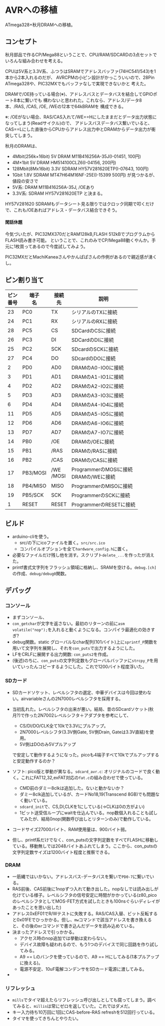 # AVRへの移植

ATmega328+秋月DRAMへの移植。

## コンセプト

秋月部品で作るCP/Mega88ということで、CPU/RAM/SDCARDの3点セットで
いろんな組み合わせを考える。

CPUは5V系と3.3V系、ふつうはSRAMでアドレスバッファ(74HC541/543)を1本から2本入れるのだが、
AVRCPMの小ピン設計がかっこういいので、28Pin ATmega328や、PIC32MXでもバッファなしで実現できないかと
考えた。

DRAMで/OE持っている場合(※)、アドレスバスとデータバスを結合してGPIOポート8本に繋いでも
構わないと思われた。これなら、アドレス/データ8本、/RAS, /CAS, /OE, /WEの12本で64kBRAMを
構成できる。

※: /OEがない場合、RAS/CAS入れて/WE==Hにしたままだとデータ出力状態になってしまう(Readサイクル)ので、
アドレスバスデータバス繋いでいると、CAS==Lにした直後からCPUからアドレス出力中とDRAMからデータ出力が衝突してしまう。

秋月のDRAMは、
+ 4Mbit(256k×16bit) 5V DRAM M11B416256A-35J(I-01451, 100円)
+ 4M×1bit 5V DRAM HM514100CLZ6(I-04156, 200円)
+ 128Mbit(8Mx16bit) 3.3V SDRAM HY57V281620ETP(I-07643, 100円)
+ 1Gbit 1.8V SDRAM MT47H64M16NF-25E(I-15399 500円)
が見つかるが、値段の安さで
+ 5V系: DRAM M11B416256A-35J, /OEあり
+ 3.3V系: SDRAM HY57V281620ETP
と決まる。

HY57V281620 SDRAMもデータシート見る限りではクロック同期で叩くだけで、これも/OEあればアドレス・データバス結合できそう。

#### 閑話休題

今気づいたが、PIC32MX370だとRAM128kB,FLASH 512kBでプログラムからFLASH読み書き可能。
ということで、これのみでCP/Mega88動くやんか。手元に1枚買ってあるので今度試してみよう。

PIC32MXだとMachiKaneaさんやかんぱぱさんの作例があるので親近感が湧くし。



## ピン割り当て

|ピン<br>番号|端子<br>名|接続<br>先|説明|
|--|--|--|--|
|23|PC0|TX|シリアルのTXに接続|
|24|PC1|RX|シリアルのRXに接続|
|28|PC5|CS|SDCardのCSに接続|
|26|PC3|DI|SDCardのDIに接続|
|25|PC2|SCK|SDcardのSCKに接続|
|27|PC4|DO|SDcardのDOに接続|
|2|PD0|AD0|DRAMのA0-IO0に接続|
|3|PD1|AD1|DRAMのA1-IO1に接続|
|4|PD2|AD2|DRAMのA2-IO2に接続|
|5|PD3|AD3|DRAMのA3-IO3に接続|
|6|PD4|AD4|DRAMのA4-IO4に接続|
|11|PD5|AD5|DRAMのA5-IO5に接続|
|12|PD6|AD6|DRAMのA6-IO6に接続|
|13|PD7|AD7|DRAMのA7-IO7に接続|
|14|PB0|/OE|DRAMの/OEに接続|
|15|PB1|/RAS|DRAMの/RASに接続|
|16|PB2|/CAS|DRAMの/CASに接続|
|17|PB3/MOSI|/WE<br>/MOSI|ProgrammerのMOSIに接続<br>DRAMの/WEに接続|
|18|PB4/MISO|MISO|ProgrammerのMISOに接続|
|19|PB5/SCK|SCK|ProgrammerのSCKに接続|
|1|RESET|RESET|ProgrammerのRESETに接続|

## ビルド
* arduino-cliを使う。
  + src/の下にicoファイルを置く。`src/src.ico`
  + コンパイルオプションを全て`hardware_config.h`に置く。
* 必要なファイルだけ残し他を消す。スクリプト`delete_...`を作ったが消えた。
* printf書式文字列をフラッシュ領域に格納し、SRAMを空ける。`debug.[ch]`の作成、`debug/debug0`関数。


## デバッグ

### コンソール

* まずコンソール、
* `con_getchar`が文字を返さない。最初のリターンの前に`asm volatile("nop");`を入れると動くようになる。コンパイラ最適化の効きすぎ?
* debug関数。static グローバルなchar配列(101バイト)上に`sprintf_P`関数を用いて文字列を展開し、それを`con_puts`で出力するようにした。
* LFをCRLFに展開する出力関数: `con_puts2`を作成。
* (後述)のちに、`con_puts`の文字列定数もグローバルバッファに`strcpy_P`を用いていったんコピーするようにした。これで1200バイト程度浮いた。

### SDカード

* SDカードソケット、レベルシフタの選定、中華デバイスは今回は使わない。airvariableさんの2N7000レベルシフタを採用する。

* 当初乱れた。レベルシフタの出来が悪い。結局、昔のSDcardソケット(秋月?)で作った2N7002レベルシフタ＋アダプタを参考にして、
  + CS/DI/DO/CLK全て10kで3.3Vにプルアップ。
  + 2N7000レベルシフタ(3.3V側Gate, 5V側Drain, Gateは3.3V直結)を使用。
  + 5V側はDOのみ5Vプルアップ
  
  で安定して動作するようになった。picoも4端子すべて10kでプルアップすると安定動作するのか？

* ソフト: pico版と挙動が異なる。`sdcard_avr.c`: オリジナルのコードで良く動く。これにFAT12,32,exFAT対応の`fat.c`の組み合わせで使っている。
  + CMD前のダミー8clkは追加した。ないと動かないか？
  + ダミー8clk追加しているが、カードNo18,19(Transcend 8GB)でも問題なく動いている。
  + `sdcard_init`で、CS,DI,CLKを1にしている(→CLKは0の方がよい)
  + 1ビット送受信ループにwaitを仕込んでいる。nop数個入れることも試してみたが、結局0nop(関数呼び出しとリターンのみ)で動作している。

* コードサイズ27000バイト、RAM使用量は、900バイト弱。
* 但し、printf系だけでなく、con_putsの文字列定数をすべてFLASHに移動している。移動無しでは2048バイトあふれてしまう。ここから、con_putsの文字列定数サイズは1200バイト程度と推察できる。



### DRAM

* 一筋縄ではいかない。アドレスバス-データバスを繋いで`PD0-7`に繋いでいる。
* RAS前後、CAS前後に1nopずつ入れて動き出した。nopなしでは読み出しが化けている様子。レベルシフタの信号安定に時間がかかっている(z80_picoのレベルシフタとしてMOS-FET方式を試したときも100nsぐらいディレイがあったことを思い出した)
* アドレス0xEF01でR/Wテストに失敗する。RAS/CAS入替、ビット反転すると0x01FEでひっかかる。但し、`mw`コマンドで該当アドレスを書き換えると、その後の`mr`コマンドで書き込んだデータを読み込めている。
* 決まったアドレスで引っかかる。
  + アクセス時のnop追加では挙動は変わらない。
  + デバイス故障も疑われるので、もう1つのデバイスで同じ回路を作り試してみる。
  + A9 == Lのバンクを使っているので、A9 == Hにしてみる(1本プルアップに換える)。
  + 電源不安定、10uF電解コンデンサをSDカード電源に渡してみる。
* 
### リフレッシュ
* `mills`でタイマ超えたらリフレッシュ呼び出しとしても腐ってしまう。調べてみると、`millis`は常にゼロを返していた。これではダメだ。
* キー入力待ち10万回に1回にCAS-before-RAS refreshを512回行っている。
* タイマを使ってきちんとやりたい。

